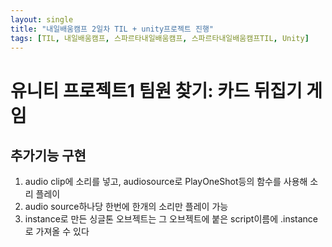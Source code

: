 ```yaml
---
layout: single
title: "내일배움캠프 2일차 TIL + unity프로젝트 진행"
tags: [TIL, 내일배움캠프, 스파르타내일배움캠프, 스파르타내일배움캠프TIL, Unity]
---
```


# 유니티 프로젝트1 팀원 찾기: 카드 뒤집기 게임
## 추가기능 구현
1. audio clip에 소리를 넣고, audiosource로 PlayOneShot등의 함수를 사용해 소리 플레이
2. audio source하나당 한번에 한개의 소리만 플레이 가능
3. instance로 만든 싱글톤 오브젝트는 그 오브젝트에 붙은 script이름에 .instance로 가져올 수 있다

